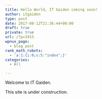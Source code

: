```yaml
---
title: Hello World, IT Gaiden coming soon!
author: itgaiden
type: post
date: 2017-08-12T21:36:44+00:00
draft: true
private: true
url: /?p=1915
wpnux_page:
  - blog_post
rank_math_robots:
  - 'a:1:{i:0;s:5:"index";}'
categories:
  - All

---
```

Welcome to IT Gaiden.

This site is under construction.